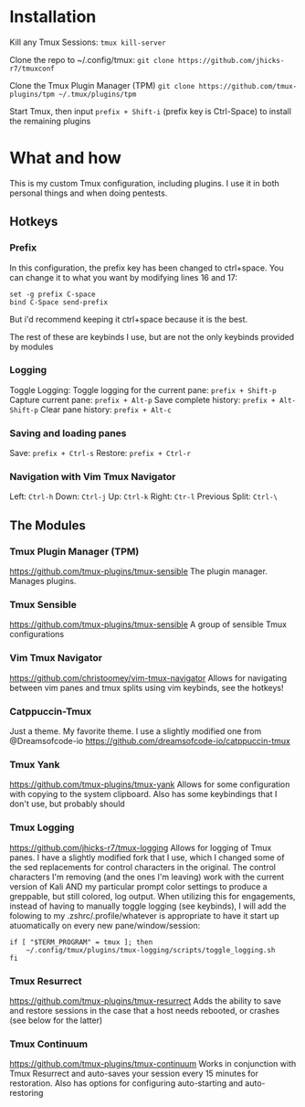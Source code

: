 # Installation
Kill any Tmux Sessions:
`tmux kill-server`

Clone the repo to ~/.config/tmux:
`git clone https://github.com/jhicks-r7/tmuxconf`

Clone the Tmux Plugin Manager (TPM)
`git clone https://github.com/tmux-plugins/tpm ~/.tmux/plugins/tpm`

Start Tmux, then input `prefix + Shift-i` (prefix key is Ctrl-Space) to install the remaining plugins

# What and how
This is my custom Tmux configuration, including plugins. I use it in both personal things and when doing pentests.

## Hotkeys
### Prefix
In this configuration, the prefix key has been changed to ctrl+space. You can change it to what you want by modifying lines 16 and 17:
```
set -g prefix C-space
bind C-Space send-prefix
```
But i'd recommend keeping it ctrl+space because it is the best.

The rest of these are keybinds I use, but are not the only keybinds provided by modules

### Logging
Toggle Logging:
Toggle logging for the current pane: `prefix + Shift-p`
Capture current pane: `prefix + Alt-p`
Save complete history: `prefix + Alt-Shift-p`
Clear pane history: `prefix + Alt-c`

### Saving and loading panes
Save: `prefix + Ctrl-s`
Restore: `prefix + Ctrl-r`

### Navigation with Vim Tmux Navigator
Left: `Ctrl-h`
Down: `Ctrl-j`
Up: `Ctrl-k`
Right: `Ctr-l`
Previous Split: `Ctrl-\`

## The Modules
### Tmux Plugin Manager (TPM)
https://github.com/tmux-plugins/tmux-sensible
The plugin manager. Manages plugins.

### Tmux Sensible
https://github.com/tmux-plugins/tmux-sensible
A group of sensible Tmux configurations

### Vim Tmux Navigator
https://github.com/christoomey/vim-tmux-navigator
Allows for navigating between vim panes and tmux splits using vim keybinds, see the hotkeys!

### Catppuccin-Tmux

Just a theme. My favorite theme. I use a slightly modified one from @Dreamsofcode-io
https://github.com/dreamsofcode-io/catppuccin-tmux

### Tmux Yank
https://github.com/tmux-plugins/tmux-yank
Allows for some configuration with copying to the system clipboard. Also has some keybindings that I don't use, but probably should

### Tmux Logging
https://github.com/jhicks-r7/tmux-logging
Allows for logging of Tmux panes. I have a slightly modified fork that I use, which I changed some of the sed replacements for control characters in the original. The control characters I'm removing (and the ones I'm leaving) work with the current version of Kali AND my particular prompt color settings to produce a greppable, but still colored, log output.
When utilizing this for engagements, instead of having to manually toggle logging (see keybinds), I will add the folowing to my .zshrc/.profile/whatever is appropriate to have it start up atuomatically on every new pane/window/session:
```
if [ "$TERM_PROGRAM" = tmux ]; then
    ~/.config/tmux/plugins/tmux-logging/scripts/toggle_logging.sh
fi
```
### Tmux Resurrect
https://github.com/tmux-plugins/tmux-resurrect
Adds the ability to save and restore sessions in the case that a host needs rebooted, or crashes (see below for the latter)

### Tmux Continuum
https://github.com/tmux-plugins/tmux-continuum
Works in conjunction with Tmux Resurrect and auto-saves your session every 15 minutes for restoration. Also has options for configuring auto-starting and auto-restoring
